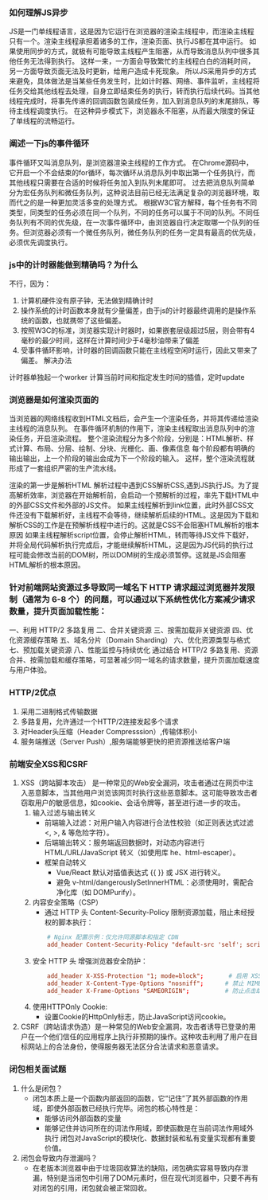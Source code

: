 ### 如何理解JS异步
JS是一门单线程语言，这是因为它运行在浏览器的渲染主线程中，而渲染主线程只有一个。渲染主线程承担着诸多的工作，渲染页面、执行JS都在其中运行。
如果使用同步的方式，就极有可能导致主线程产生阻塞，从而导致消息队列中很多其他任务无法得到执行。
这样一来，一方面会导致繁忙的主线程白白的消耗时间，另一方面导致页面无法及时更新，给用户造成卡死现象。
所以JS采用异步的方式来避免，具体做法是当某些任务发生时，比如计时器、网络、事件监听，主线程将任务交给其他线程去处理，自身立即结束任务的执行，转而执行后续代码。当其他线程完成时，将事先传递的回调函数包装成任务，加入到消息队列的末尾排队，等待主线程调度执行。
在这种异步模式下，浏览器永不阻塞，从而最大限度的保证了单线程的流畅运行。

### 阐述一下js的事件循环
事件循环又叫消息队列，是浏览器渲染主线程的工作方式。
在Chrome源码中，它开启一个不会结束的for循环，每次循环从消息队列中取出第一个任务执行，而其他线程只需要在合适的时候将任务加入到队列末尾即可。
过去把消息队列简单分为宏任务队列和微任务队列，这种说法目前已经无法满足复杂的浏览器环境，取而代之的是一种更加灵活多变的处理方式。
根据W3C官方解释，每个任务有不同类型，同类型的任务必须在同一个队列，不同的任务可以属于不同的队列。不同任务队列有不同的优先级，在一次事件循环中，由浏览器自行决定取哪一个队列的任务。但浏览器必须有一个微任务队列，微任务队列的任务一定具有最高的优先级，必须优先调度执行。

### js中的计时器能做到精确吗？为什么
不行，因为：
1. 计算机硬件没有原子钟，无法做到精确计时
2. 操作系统的计时函数本身就有少量偏差，由于js的计时器最终调用的是操作系统的函数，也就携带了这些偏差。
3. 按照W3C的标准，浏览器实现计时器时，如果嵌套层级超过5层，则会带有4毫秒的最少时间，这样在计算时间少于4毫秒油带来了偏差
4. 受事件循环影响，计时器的回调函数只能在主线程空闲时运行，因此又带来了偏差。
解决办法

计时器单独起一个worker
计算当前时间和指定发生时间的插值，定时update

### 浏览器是如何渲染页面的 
当浏览器的网络线程收到HTML文档后，会产生一个渲染任务，并将其传递给渲染主线程的消息队列。
在事件循环机制的作用下，渲染主线程取出消息队列中的渲染任务，开启渲染流程。
整个渲染流程分为多个阶段，分别是：HTML解析、样式计算、布局、分层、绘制、分块、光栅化、画、像素信息
每个阶段都有明确的输出输出，上一个阶段的输出会成为下一个阶段的输入。
这样，整个渲染流程就形成了一套组织严密的生产流水线。

渲染的第一步是解析HTML
解析过程中遇到CSS解析CSS,遇到JS执行JS。为了提高解析效率，浏览器在开始解析前，会启动一个预解析的过程，率先下载HTML中的外部CSS文件和外部的JS文件。
如果主线程解析到link位置，此时外部CSS文件还没有下载解析好，主线程不会等待，继续解析后续的HTML。这是因为下载和解析CSS的工作是在预解析线程中进行的。这就是CSS不会阻塞HTML解析的根本原因
如果主线程解析script位置，会停止解析HTML，转而等待JS文件下载好，并将全局代码解析执行完成后，才能继续解析HTML，这是因为JS代码的执行过程可能会修改当前的DOM树，所以DOM树的生成必须暂停。这就是JS会阻塞HTML解析的根本原因。

### 针对前端网站资源过多导致同一域名下 HTTP 请求超过浏览器并发限制（通常为 6-8 个）的问题，可以通过以下系统性优化方案减少请求数量，提升页面加载性能：
一、利用 HTTP/2 多路复用
二、合并关键资源
三、按需加载非关键资源
四、优化资源缓存策略
五、域名分片（Domain Sharding）
六、优化资源类型与格式
七、预加载关键资源
八、性能监控与持续优化
通过结合 HTTP/2 多路复用、资源合并、按需加载和缓存策略，可显著减少同一域名的请求数量，提升页面加载速度与用户体验。

### HTTP/2优点
1. 采用二进制格式传输数据
2. 多路复用，允许通过一个HTTP/2连接发起多个请求
3. 对Header头压缩（Header Compresssion）,传输体积小
4. 服务端推送（Server Push）,服务端能够更快的把资源推送给客户端

### 前端安全XSS和CSRF
1. XSS（跨站脚本攻击） 是一种常见的Web安全漏洞，攻击者通过在网页中注入恶意脚本，当其他用户浏览该网页时执行这些恶意脚本。这可能导致攻击者窃取用户的敏感信息，如cookie、会话令牌等，甚至进行进一步的攻击。
    1. 输入过滤与输出转义
        - 前端输入过滤：对用户输入内容进行合法性校验（如正则表达式过滤 <, >, & 等危险字符）。
        - 后端输出转义：服务端返回数据时，对动态内容进行 HTML/URL/JavaScript 转义（如使用库 he、html-escaper）。
        - 框架自动转义
            - Vue/React 默认对插值表达式 {{ }} 或 JSX 进行转义。
            - 避免 v-html/dangerouslySetInnerHTML：必须使用时，需配合净化库（如 DOMPurify）。
    2. 内容安全策略（CSP）
        - 通过 HTTP 头 Content-Security-Policy 限制资源加载，阻止未经授权的脚本执行：
        ```conf
            # Nginx 配置示例：仅允许同源脚本和指定 CDN
            add_header Content-Security-Policy "default-src 'self'; script-src 'self' https://trusted-cdn.com; object-src 'none'";
        ```
    3. 安全 HTTP 头 增强浏览器安全防护：
        ```conf
            add_header X-XSS-Protection "1; mode=block";       # 启用 XSS 过滤器
            add_header X-Content-Type-Options "nosniff";      # 禁止 MIME 嗅探
            add_header X-Frame-Options "SAMEORIGIN";          # 防止点击劫持
        ```
    4. 使用HTTPOnly Cookie:
        - 设置Cookie的HttpOnly标志，防止JavaScript访问cookie。
2. CSRF（跨站请求伪造）是一种常见的Web安全漏洞，攻击者诱导已登录的用户在一个他们信任的应用程序上执行非预期的操作。这种攻击利用了用户在目标网站上的合法身份，使得服务器无法区分合法请求和恶意请求。

### 闭包相关面试题
1. 什么是闭包？
    - 闭包本质上是一个函数内部返回的函数，它“记住”了其外部函数的作用域，即使外部函数已经执行完毕。闭包的核心特性是：
        - 能够访问外部函数的变量
        - 能够记住并访问所在的词法作用域，即使函数是在当前词法作用域外执行
    闭包对JavaScript的模块化、数据封装和私有变量实现都有重要价值。
2. 闭包会导致内存泄漏吗？
    - 在老版本浏览器中由于垃圾回收算法的缺陷，闭包确实容易导致内存泄漏，特别是当闭包中引用了DOM元素时，但在现代浏览器中，只要不再有对闭包的引用，闭包就会被正常回收。

